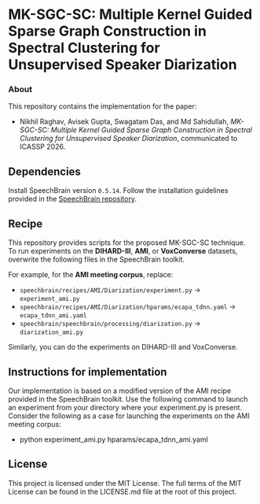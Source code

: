 # MK-SGC-SC: Multiple Kernel Guided Sparse Graph Construction in Spectral Clustering for Unsupervised Speaker Diarization

### About
This repository contains the implementation for the paper:  
- Nikhil Raghav, Avisek Gupta, Swagatam Das, and Md Sahidullah, *MK-SGC-SC: Multiple Kernel Guided Sparse Graph Construction in Spectral Clustering for Unsupervised Speaker Diarization*, communicated to ICASSP 2026.

## Dependencies
Install SpeechBrain version `0.5.14`.
Follow the installation guidelines provided in the [SpeechBrain repository](https://github.com/speechbrain/speechbrain).

## Recipe 
This repository provides scripts for the proposed MK-SGC-SC technique.  
To run experiments on the **DIHARD-III**, **AMI**, or **VoxConverse** datasets, overwrite the following files in the SpeechBrain toolkit.

For example, for the **AMI meeting corpus**, replace:
- `speechbrain/recipes/AMI/Diarization/experiment.py` → `experiment_ami.py`
- `speechbrain/recipes/AMI/Diarization/hparams/ecapa_tdnn.yaml` → `ecapa_tdnn_ami.yaml`  
- `speechbrain/speechbrain/processing/diarization.py` → `diarization_ami.py`
  
Similarly, you can do the experiments on DIHARD-III and VoxConverse.

## Instructions for implementation
Our implementation is based on a modified version of the AMI recipe provided in the SpeechBrain toolkit.
Use the following command to launch an experiment from your directory where your experiment.py is present. Consider the following as a case for launching the experiments on the AMI meeting corpus: 
- python experiment_ami.py hparams/ecapa_tdnn_ami.yaml
  
## License
This project is licensed under the MIT License. The full terms of the MIT License can be found in the LICENSE.md file at the root of this project.

